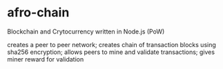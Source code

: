 # afro-chain
Blockchain and Crytocurrency written in Node.js (PoW)

creates a peer to peer network; 
creates chain of transaction blocks using sha256 encryption; 
allows peers to mine and validate transactions;
gives miner reward for validation
